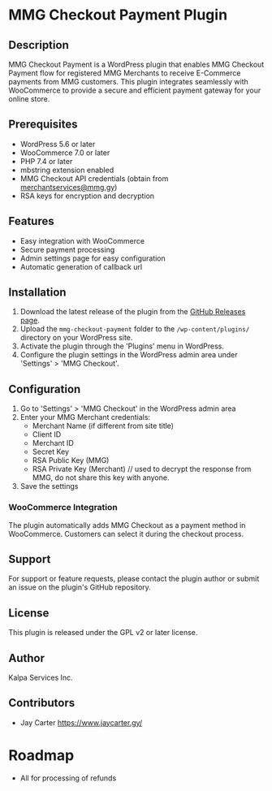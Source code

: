 # MMG Checkout Payment Plugin

## Description

MMG Checkout Payment is a WordPress plugin that enables MMG Checkout Payment flow for registered MMG Merchants to receive E-Commerce payments from MMG customers. This plugin integrates seamlessly with WooCommerce to provide a secure and efficient payment gateway for your online store.


## Prerequisites

- WordPress 5.6 or later
- WooCommerce 7.0 or later
- PHP 7.4 or later
- mbstring extension enabled
- MMG Checkout API credentials (obtain from merchantservices@mmg.gy)
- RSA keys for encryption and decryption

## Features

- Easy integration with WooCommerce
- Secure payment processing
- Admin settings page for easy configuration
- Automatic generation of callback url

## Installation

1. Download the latest release of the plugin from the [GitHub Releases page](https://github.com/Kalpa-Services/mmg-wp-plugin/releases).
2. Upload the `mmg-checkout-payment` folder to the `/wp-content/plugins/` directory on your WordPress site.
3. Activate the plugin through the 'Plugins' menu in WordPress.
4. Configure the plugin settings in the WordPress admin area under 'Settings' > 'MMG Checkout'.

## Configuration

1. Go to 'Settings' > 'MMG Checkout' in the WordPress admin area
2. Enter your MMG Merchant credentials:
   - Merchant Name (if different from site title)
   - Client ID
   - Merchant ID
   - Secret Key
   - RSA Public Key (MMG)
   - RSA Private Key (Merchant) // used to decrypt the response from MMG, do not share this key with anyone.
3. Save the settings

### WooCommerce Integration

The plugin automatically adds MMG Checkout as a payment method in WooCommerce. Customers can select it during the checkout process.

## Support

For support or feature requests, please contact the plugin author or submit an issue on the plugin's GitHub repository.

## License

This plugin is released under the GPL v2 or later license.

## Author

Kalpa Services Inc.

## Contributors

- Jay Carter https://www.jaycarter.gy/

# Roadmap

- All for processing of refunds
